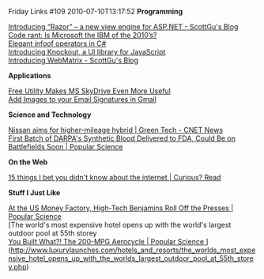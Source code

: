 Friday Links #109
2010-07-10T13:17:52
**Programming**

[Introducing “Razor” – a new view engine for ASP.NET - ScottGu's Blog](http://weblogs.asp.net/scottgu/archive/2010/07/02/introducing-razor.aspx)   
[Code rant: Is Microsoft the IBM of the 2010’s?](http://mikehadlow.blogspot.com/2010/06/is-microsoft-ibm-of-2010s.html?utm_source=feedburner&utm_medium=feed&utm_campaign=Feed%3A+CodeRant+%28Code+rant%29)   
[Elegant infoof operators in C#](http://codebetter.com/blogs/patricksmacchia/archive/2010/06/28/elegant-infoof-operators-in-c-read-info-of.aspx?utm_source=feedburner&utm_medium=feed&utm_campaign=Feed%3A+CodeBetter+%28CodeBetter.Com%29)   
[Introducing Knockout, a UI library for JavaScript](http://blog.stevensanderson.com/2010/07/05/introducing-knockout-a-ui-library-for-javascript/?utm_source=feedburner&utm_medium=feed&utm_campaign=Feed%3A+SteveCodeville+%28Steve+%40+Codeville%29&utm_content=Google+Reader)   
[Introducing WebMatrix - ScottGu's Blog](http://weblogs.asp.net/scottgu/archive/2010/07/06/introducing-webmatrix.aspx)

**Applications**

[Free Utility Makes MS SkyDrive Even More Useful](http://www.techsupportalert.com/content/free-utility-makes-ms-skydrive-even-more-useful.htm)   
[Add Images to your Email Signatures in Gmail](http://www.labnol.org/internet/add-images-in-gmail-signature/13964/)

**Science and Technology**

[Nissan aims for higher-mileage hybrid | Green Tech - CNET News](http://news.cnet.com/8301-11128_3-20009695-54.html?part=rss&subj=news&tag=2547-1_3-0-20)   
[First Batch of DARPA's Synthetic Blood Delivered to FDA, Could Be on Battlefields Soon | Popular Science](http://www.popsci.com/technology/article/2010-07/darpas-synthetic-blood-flows-lab-fda-could-be-battlefields-soon)

**On the Web**

[15 things I bet you didn't know about the internet | Curious? Read](http://www.curiousread.com/2010/07/15-things-i-bet-you-didnt-know-about.html?utm_source=feedburner&utm_medium=feed&utm_campaign=Feed%3A+CuriousRead+%28Curious+Read%29)

**Stuff I Just Like**

[At the US Money Factory, High-Tech Benjamins Roll Off the Presses | Popular Science](http://www.popsci.com/technology/article/2010-07/take-virtual-tour-us-money-factory-where-future-currency-made)   
[The world's most expensive hotel opens up with the world's largest outdoor pool at 55th storey   
[You Built What?! The 200-MPG Aerocycle | Popular Science ](http://www.popsci.com/diy/article/2010-06/you-built-what-aerocycle)](http://www.luxurylaunches.com/hotels_and_resorts/the_worlds_most_expensive_hotel_opens_up_with_the_worlds_largest_outdoor_pool_at_55th_storey.php)
